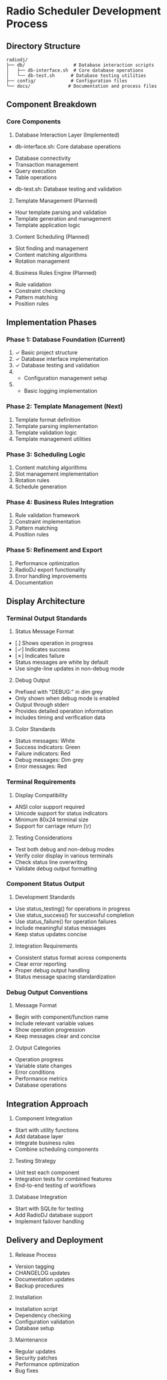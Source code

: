 # Radio Scheduler Development Process

## Directory Structure

```
radiodj/
├── db/                  # Database interaction scripts
│   ├── db-interface.sh  # Core database operations
│   └── db-test.sh      # Database testing utilities
├── config/             # Configuration files
└── docs/              # Documentation and process files
```

## Component Breakdown

### Core Components

1. Database Interaction Layer (Implemented)
- db-interface.sh: Core database operations
* Database connectivity
* Transaction management
* Query execution
* Table operations
- db-test.sh: Database testing and validation

2. Template Management (Planned)
- Hour template parsing and validation
- Template generation and management
- Template application logic

3. Content Scheduling (Planned)
- Slot finding and management
- Content matching algorithms
- Rotation management

4. Business Rules Engine (Planned)
- Rule validation
- Constraint checking
- Pattern matching
- Position rules
## Implementation Phases

### Phase 1: Database Foundation (Current)
1. ✓ Basic project structure
2. ✓ Database interface implementation
3. ✓ Database testing and validation
4. - Configuration management setup
5. - Basic logging implementation

### Phase 2: Template Management (Next)
1. Template format definition
2. Template parsing implementation
3. Template validation logic
4. Template management utilities

### Phase 3: Scheduling Logic
1. Content matching algorithms
2. Slot management implementation
3. Rotation rules
4. Schedule generation

### Phase 4: Business Rules Integration
1. Rule validation framework
2. Constraint implementation
3. Pattern matching
4. Position rules

### Phase 5: Refinement and Export
1. Performance optimization
2. RadioDJ export functionality
3. Error handling improvements
4. Documentation
## Display Architecture

### Terminal Output Standards
1. Status Message Format
- [.] Shows operation in progress
- [✓] Indicates success
- [✗] Indicates failure
- Status messages are white by default
- Use single-line updates in non-debug mode

2. Debug Output
- Prefixed with "DEBUG:" in dim grey
- Only shown when debug mode is enabled
- Output through stderr
- Provides detailed operation information
- Includes timing and verification data

3. Color Standards
- Status messages: White
- Success indicators: Green
- Failure indicators: Red
- Debug messages: Dim grey
- Error messages: Red

### Terminal Requirements
1. Display Compatibility
- ANSI color support required
- Unicode support for status indicators
- Minimum 80x24 terminal size
- Support for carriage return (\r)

2. Testing Considerations
- Test both debug and non-debug modes
- Verify color display in various terminals
- Check status line overwriting
- Validate debug output formatting

### Component Status Output
1. Development Standards
- Use status_testing() for operations in progress
- Use status_success() for successful completion
- Use status_failure() for operation failures
- Include meaningful status messages
- Keep status updates concise

2. Integration Requirements
- Consistent status format across components
- Clear error reporting
- Proper debug output handling
- Status message spacing standardization

### Debug Output Conventions
1. Message Format
- Begin with component/function name
- Include relevant variable values
- Show operation progression
- Keep messages clear and concise

2. Output Categories
- Operation progress
- Variable state changes
- Error conditions
- Performance metrics
- Database operations

## Integration Approach

1. Component Integration
- Start with utility functions
- Add database layer
- Integrate business rules
- Combine scheduling components

2. Testing Strategy
- Unit test each component
- Integration tests for combined features
- End-to-end testing of workflows

3. Database Integration
- Start with SQLite for testing
- Add RadioDJ database support
- Implement failover handling

## Delivery and Deployment

1. Release Process
- Version tagging
- CHANGELOG updates
- Documentation updates
- Backup procedures

2. Installation
- Installation script
- Dependency checking
- Configuration validation
- Database setup

3. Maintenance
- Regular updates
- Security patches
- Performance optimization
- Bug fixes

